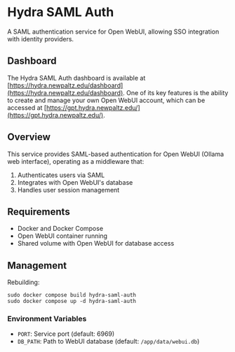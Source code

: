 # Hydra SAML Auth

A SAML authentication service for Open WebUI, allowing SSO integration with identity providers.

## Dashboard

The Hydra SAML Auth dashboard is available at [https://hydra.newpaltz.edu/dashboard](https://hydra.newpaltz.edu/dashboard). One of its key features is the ability to create and manage your own Open WebUI account, which can be accessed at [https://gpt.hydra.newpaltz.edu/](https://gpt.hydra.newpaltz.edu/).

## Overview

This service provides SAML-based authentication for Open WebUI (Ollama web interface), operating as a middleware that:

1. Authenticates users via SAML
2. Integrates with Open WebUI's database
3. Handles user session management

## Requirements

- Docker and Docker Compose
- Open WebUI container running
- Shared volume with Open WebUI for database access

## Management
Rebuilding:
```
sudo docker compose build hydra-saml-auth
sudo docker compose up -d hydra-saml-auth
```

### Environment Variables

- `PORT`: Service port (default: 6969)
- `DB_PATH`: Path to WebUI database (default: `/app/data/webui.db`)

